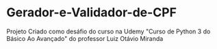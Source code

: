# Gerador-e-Validador-de-CPF
 Projeto Criado como desáfio do curso na Udemy "Curso de Python 3 do Básico Ao Avançado" do professor Luiz Otávio Miranda
